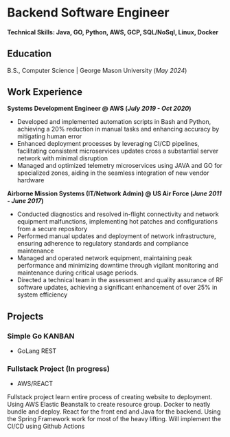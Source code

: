 # Backend Software Engineer

#### Technical Skills: Java, GO, Python, AWS, GCP, SQL/NoSql, Linux, Docker

## Education

B.S., Computer Science | George Mason University (_May 2024_)

## Work Experience

**Systems Development Engineer @ AWS (_July 2019 - Oct 2020_)**

- Developed and implemented automation scripts in Bash and Python, achieving a 20% reduction in manual tasks
and enhancing accuracy by mitigating human error
- Enhanced deployment processes by leveraging CI/CD pipelines, facilitating consistent microservices updates
cross a substantial server network with minimal disruption
- Managed and optimized telemetry microservices using JAVA and GO for specialized zones, aiding in the seamless
integration of new vendor hardware

**Airborne Mission Systems (IT/Network Admin) @ US Air Force (_June 2011 - June 2017_)**

- Conducted diagnostics and resolved in-flight connectivity and network equipment malfunctions, implementing hot patches and configurations from a secure repository
- Performed manual updates and deployment of network infrastructure, ensuring adherence to regulatory standards and compliance maintenance
- Managed and operated network equipment, maintaining peak performance and minimizing downtime through vigilant monitoring and maintenance during critical usage periods.
- Directed a technical team in the assessment and quality assurance of RF software updates, achieving a significant enhancement of over 25% in system efficiency

## Projects

### Simple Go KANBAN

- GoLang REST

### Fullstack Project (In progress)

- AWS/REACT
  
Fullstack project learn entire process of creating website to deployment. Using AWS Elastic Beanstalk to create resource group. Docker to neatly bundle and deploy. React for the front end and Java for the backend. Using the Spring Framework work for most of the heavy lifting. Will implement the CI/CD using Github Actions

<!--
**Chris-Gonz/Chris-Gonz** is a ✨ _special_ ✨ repository because its `README.md` (this file) appears on your GitHub profile.

Here are some ideas to get you started:

- 🔭 I’m currently working on ...
- 🌱 I’m currently learning ...
- 👯 I’m looking to collaborate on ...
- 🤔 I’m looking for help with ...
- 💬 Ask me about ...
- 📫 How to reach me: ...
- 😄 Pronouns: ...
- ⚡ Fun fact: ...
-->
